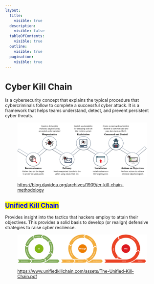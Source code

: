 ```yaml
---
layout:
  title:
    visible: true
  description:
    visible: false
  tableOfContents:
    visible: true
  outline:
    visible: true
  pagination:
    visible: true
---
```


# Cyber Kill Chain

Is a cybersecurity concept that explains the typical procedure that cybercriminals follow to complete a successful cyber attack. It is a framework that helps teams understand, detect, and prevent persistent cyber threats.

<figure><img src="../.gitbook/assets/image (15).png" alt=""><figcaption><p><a href="https://blog.davidou.org/archives/1909/er-kill-chain-methodology">https://blog.davidou.org/archives/1909/er-kill-chain-methodology</a></p></figcaption></figure>

## <mark style="color:blue;">Unified Kill Chain</mark> <a href="#pillar_content_1" id="pillar_content_1"></a>

Provides insight into the tactics that hackers employ to attain their objectives. This provides a solid basis to develop (or realign) defensive strategies to raise cyber resilience.

<figure><img src="../.gitbook/assets/image (6).png" alt=""><figcaption><p><a href="https://www.unifiedkillchain.com/assets/The-Unified-Kill-Chain.pdf">https://www.unifiedkillchain.com/assets/The-Unified-Kill-Chain.pdf</a></p></figcaption></figure>
